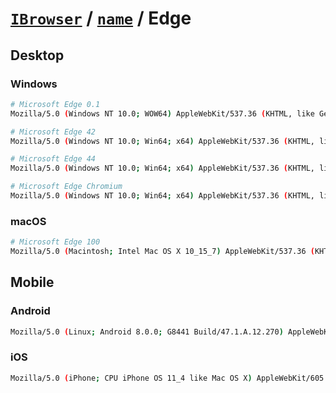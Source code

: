 # [`IBrowser`](/api/ua-parser-js/get-browser.md) / [`name`](../name.md) / Edge

## Desktop

### Windows

```sh
# Microsoft Edge 0.1
Mozilla/5.0 (Windows NT 10.0; WOW64) AppleWebKit/537.36 (KHTML, like Gecko) Chrome/39.0.2171.71 Safari/537.36 Edge/12.0

# Microsoft Edge 42
Mozilla/5.0 (Windows NT 10.0; Win64; x64) AppleWebKit/537.36 (KHTML, like Gecko) Chrome/64.0.3282.140 Safari/537.36 Edge/17.17134

# Microsoft Edge 44
Mozilla/5.0 (Windows NT 10.0; Win64; x64) AppleWebKit/537.36 (KHTML, like Gecko) Chrome/64.0.3282.140 Safari/537.36 Edge/18.17763

# Microsoft Edge Chromium
Mozilla/5.0 (Windows NT 10.0; Win64; x64) AppleWebKit/537.36 (KHTML, like Gecko) Chrome/74.0.3729.48 Safari/537.36 Edg/74.1.96.24
```

### macOS

```sh
# Microsoft Edge 100
Mozilla/5.0 (Macintosh; Intel Mac OS X 10_15_7) AppleWebKit/537.36 (KHTML, like Gecko) Chrome/100.0.1108.55 Safari/537.36 Edg/100.0.1108.55
```

## Mobile

### Android

```sh
Mozilla/5.0 (Linux; Android 8.0.0; G8441 Build/47.1.A.12.270) AppleWebKit/537.36 (KHTML, like Gecko) Chrome/67.0.3396.123 Mobile Safari/537.36 EdgA/42.0.0.2529
```

### iOS
```sh
Mozilla/5.0 (iPhone; CPU iPhone OS 11_4 like Mac OS X) AppleWebKit/605.1.15 (KHTML, like Gecko) Version/11.0 EdgiOS/42.1.1.0 Mobile/15F79 Safari/605.1.15
```
